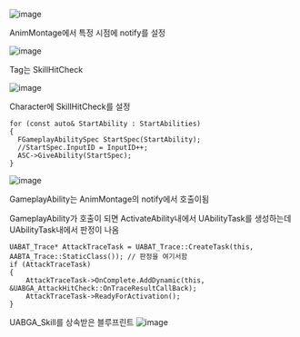 ![image](https://github.com/m-mang2/unrealability/assets/135841268/21664534-fc83-4106-858b-337ba665c82a)


AnimMontage에서 특정 시점에 notify를 설정

![image](https://github.com/m-mang2/unrealability/assets/135841268/8bb2235b-a528-4531-ab43-7685540c519d)

Tag는 SkillHitCheck

![image](https://github.com/m-mang2/unrealability/assets/135841268/724e7807-f79b-48e2-8594-1d6a9a640211)


Character에 SkillHitCheck를 설정

```
for (const auto& StartAbility : StartAbilities)
{
  FGameplayAbilitySpec StartSpec(StartAbility);
  //StartSpec.InputID = InputID++;
  ASC->GiveAbility(StartSpec);
}
```
![image](https://github.com/m-mang2/unrealability/assets/135841268/a8466452-3281-41c5-bfe5-066990d7e458)



GameplayAbility는 AnimMontage의 notify에서 호출이됨

GameplayAbility가 호출이 되면 ActivateAbility내에서 UAbilityTask를 생성하는데 UAbilityTask내에서 판정이 나옴

```
UABAT_Trace* AttackTraceTask = UABAT_Trace::CreateTask(this, AABTA_Trace::StaticClass()); // 판정을 여기서함
if (AttackTraceTask)
{
	AttackTraceTask->OnComplete.AddDynamic(this, &UABGA_AttackHitCheck::OnTraceResultCallBack);
	AttackTraceTask->ReadyForActivation();
}
```


UABGA_Skill를 상속받은 블루프린트
![image](https://github.com/m-mang2/unrealability/assets/135841268/b8137186-ff20-4fda-995f-dd046df9ca1e)
